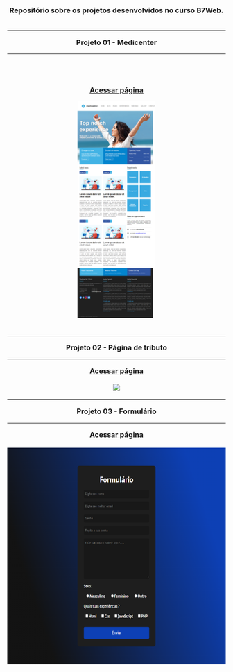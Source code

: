<h3 align="center" dir="auto">Repositório sobre os projetos desenvolvidos no curso B7Web.
<br></br>
<hr>
Projeto 01 - Medicenter
<hr>
<br></br>

<a href="https://gabriel-anesi.github.io/_Estudos/01%20-%20medicenter">Acessar página</a>

<img src="https://github.com/gabriel-anesi/_Estudos/blob/master/01%20-%20medicenter/images/gabriel-anesi.github.io__Estudos_01%2520-%2520medicenter_.png" height="500px">
<br></br>
<hr>
Projeto 02 - Página de tributo
<hr>
<a href="https://gabriel-anesi.github.io/_Estudos/02%20-%20P%C3%A1gina%20de%20tributo%20Ayrton%20Senna">Acessar página</a>
<br></br>
<img src="https://github.com/gabriel-anesi/_Estudos/blob/master/02%20-%20P%C3%A1gina%20de%20tributo%20Ayrton%20Senna/images/imagem%20site.png" height="500px">
<hr>
Projeto 03 - Formulário
<hr>
<a href="https://github.com/gabriel-anesi/_Estudos/03%20-%20Formulario">Acessar página</a>
<br></br>
<img src="https://github.com/gabriel-anesi/_Estudos/blob/master/03%20-%20Formulario/images/formulario%20site.png" height="500px">
